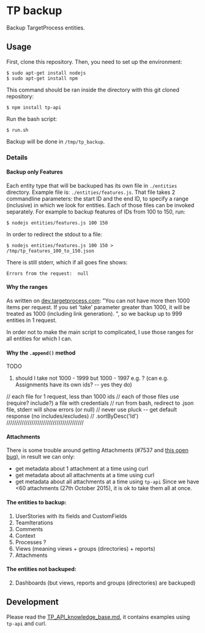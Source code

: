 # TP backup

Backup TargetProcess entities.

## Usage
First, clone this repository. Then, you need to set up the environment:
```
$ sudo apt-get install nodejs
$ sudo apt-get install npm
```
This command should be ran inside the directory with this git cloned repository:
```
$ npm install tp-api
```
Run the bash script:
```
$ run.sh
```
Backup will be done in `/tmp/tp_backup`.

### Details
#### Backup only Features
Each entity type that will be backuped has its own file in `./entities` directory. Example file is: `./entities/features.js`. That file takes 2 commandline parameters: the start ID and the end ID, to specify a range (inclusive) in which we look for entities. Each of those files can be invoked separately. For example to backup features of IDs from 100 to 150, run:
```
$ nodejs entities/features.js 100 150
```
In order to redirect the stdout to a file:
```
$ nodejs entities/features.js 100 150 > /tmp/tp_features_100_to_150.json
```
There is still stderr, which if all goes fine shows:
```
Errors from the request:  null
```

#### Why the ranges
As written on [dev.targetprocess.com](http://dev.targetprocess.com/rest/response_format): "You can not have more then 1000 items per request. If you set 'take' parameter greater than 1000, it will be treated as 1000 (including link generation). ", so we backup up to 999 entities in 1 request.

In order not to make the main script to complicated, I use those ranges for all entities for which I can.

#### Why the `.append()` method
TODO
1. should I take not 1000 - 1999 but 1000 - 1997 e.g. ? (can e.g. Assignments have its own ids? -- yes they do)

// each file for 1 request, less than 1000 ids
// each of those files use (require? include?) a file with credentials
// run from bash, redirect to .json file, stderr will show errors (or null)
// never use pluck -- get default response (no includes/excludes)
// .sortByDesc('Id')
////////////////////////////////////////
#### Attachments
There is some trouble around getting Attachments (#7537 and [this open bug](https://tp3.uservoice.com/forums/174654-we-will-rock-you/suggestions/6312209-improve-rest-api-support-operations-for-attachmen)), in result we can only:
  * get metadata about 1 attachment at a time using curl
  * get metadata about all attachments at a time using curl
  * get metadata about all attachments at a time using `tp-api`
Since we have <60 attachments (27th October 2015), it is ok to take them all at once.

#### The entities to backup:
1. UserStories with its fields and CustomFields
2. TeamIterations
3. Comments
2. Context
4. Processes ?
3. Views (meaning views + groups (directories) + reports)
1. Attachments

#### The entities not backuped:
2. Dashboards (but views, reports and groups (directories) are backuped)

## Development
Please read the [TP_API_knowledge_base.md](TP_API_knowledge_base.md), it contains examples using `tp-api` and curl.
